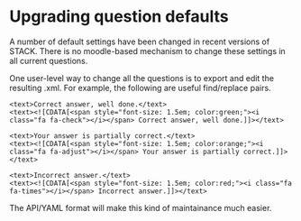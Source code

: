 # Upgrading question defaults

A number of default settings have been changed in recent versions of STACK.  There is no moodle-based mechanism to change these settings in all current questions.

One user-level way to change all the questions is to export and edit the resulting .xml.  For example, the following are useful find/replace pairs.

    <text>Correct answer, well done.</text>
    <text><![CDATA[<span style="font-size: 1.5em; color:green;"><i class="fa fa-check"></i></span> Correct answer, well done.]]></text>

    <text>Your answer is partially correct.</text>
    <text><![CDATA[<span style="font-size: 1.5em; color:orange;"><i class="fa fa-adjust"></i></span> Your answer is partially correct.]]></text>

    <text>Incorrect answer.</text>
    <text><![CDATA[<span style="font-size: 1.5em; color:red;"><i class="fa fa-times"></i></span> Incorrect answer.]]></text>

The API/YAML format will make this kind of maintainance much easier.
